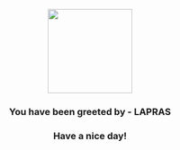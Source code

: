 <p align="center">
            <img src="https://raw.githubusercontent.com/PokeAPI/sprites/master/sprites/pokemon/131.png" width="150" height="150">
          </p>
          <h3 align="center">You have been greeted by - <b>LAPRAS</b></h3>
          <h3 align="center">Have a nice day!</h3>
